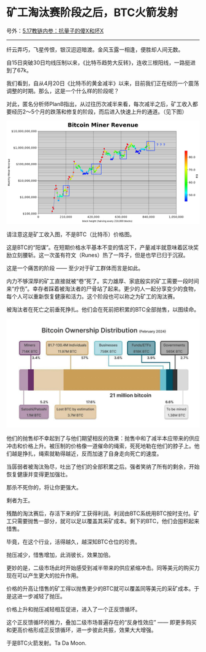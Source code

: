 # 矿工淘汰赛阶段之后，BTC火箭发射

号外：[5.17教链内参：抗量子的傻X和坏X](http://rd.liujiaolian.com/i/20240517)

* * *

纤云弄巧，飞星传恨，银汉迢迢暗渡。金风玉露一相逢，便胜却人间无数。

自15日突破30日均线压制以来，《比特币趋势大反转》，连收三根阳线，一路挺进到了67k。

我们看到，自从4月20日《比特币的黄金减半》以来，目前我们正在经历一个震荡调整的时期。那么，这是一个什么样的阶段呢？

对此，匿名分析师PlanB指出，从过往历次减半来看，每次减半之后，矿工收入都要经历2～5个月的跌落和修复的阶段，而后进入快速上升的通道。（见下图）

![](2024-05-18-A01.png)

请注意这是矿工收入图，不是BTC（比特币）价格图。

这是BTC的“阳谋”。在短期价格水平基本不变的情况下，产量减半就意味着区块奖励立刻腰斩。这一次虽有符文（Runes）热了一阵子，但是也早已归于沉寂。

这是一个痛苦的阶段 —— 至少对于矿工群体而言是如此。

内力不够深厚的矿工直接就被“卷”死了。实力雄厚、家底殷实的矿工需要一段时间来“疗伤”。幸存者踩着被淘汰者的尸骨站了起来。更少的人一起分享变少的食物，每个人可以重新恢复健康和活力。这个阶段也可以称之为矿工的淘汰赛。

被淘汰者在死亡之前垂死挣扎。他们会在死前把积累的BTC全部抛售，以图续命。

![](2024-05-18-A02.jpeg)

他们的抛售却不幸起到了与他们期望相反的效果：抛售中和了减半本应带来的供应冲击和价格上升。被压制的价格像一道催命的绳索，死死地勒在他们的脖子上。他们越是挣扎，绳索就勒得越近，反而加速了自身走向死亡的速度。

当孱弱者被淘汰殆尽，吐出了他们的全部积累之后。强者笑纳了所有的剩余，开始恢复健康并变得更加强壮。

那杀不死你的，将让你更强大。

剩者为王。

残酷的淘汰赛后，存活下来的矿工获得利润。利润由BTC系统用BTC按时支付。矿工只需要抛售一部分，就可以足以覆盖其采矿成本。剩下的BTC，他们会囤积起来惜售。

毕竟，在这个行业，活得越久，越深知BTC仓位的珍贵。

抛压减少，惜售增加，此消彼长，效果加倍。

更妙的是，二级市场此时开始感受到减半带来的供应紧缩冲击。同等美元的购买力现在可以产生更大的拉升作用。

价格的升高让惜售的矿工得以抛售更少的BTC就可以覆盖同等美元的采矿成本。于是这进一步减轻了抛压。

价格上升和抛压减轻相互促进，进入了一个正反馈循环。

这个正反馈循环的推力，叠加二级市场普遍存在的“反身性效应” —— 即更多购买和更高价格形成正反馈循环，进一步彼此共振，效果大大增强。

于是BTC火箭发射。Ta Da Moon.
